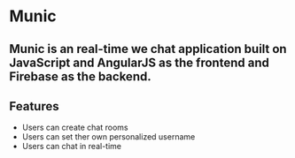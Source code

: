 # Munic

## Munic is an real-time we chat application built on JavaScript and AngularJS as the frontend and Firebase as the backend.


## Features
- Users can create chat rooms
- Users can set ther own personalized username
- Users can chat in real-time
